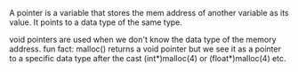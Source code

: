 A pointer is a variable that stores the mem address of another variable as its value. 
It points to a data type of the same type.

void pointers are used when we don't know the data type of the memory address.
fun fact: malloc() returns a void pointer but we see it as a pointer to a specific data type 
after the cast (int*)malloc(4) or (float*)malloc(4) etc.